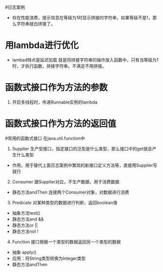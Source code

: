 #日志案例
* 存在性能浪费，提示信息在等级为1时显示拼接的字符串，如果等级不是1，那么字符串就白拼接了。
# 用lambda进行优化
* lambad特点是延迟加载
就是将拼接字符串的操作放入函数中，只有当等级为1时，才执行函数，拼接字符串。不满足不用拼接。

# 函数式接口作为方法的参数
1. 开启多线程时，传递Runnable实例的lambda
# 函数式接口作为方法的返回值

#常用的函数式接口
在java.util.function中
1. Supplier<T> 生产型接口，指定接口的泛型是什么类型，那么接口中的get就会产生什么类型
* 作用，用于替代上面日志案例中繁琐的新接口定义方法等，直接用Supplier写就行

2. Consumer<T> 跟Supplier对应，不生产数据，用于消费数据
* 静态方法andThen
连接两个Consumer对象，对数据进行消费

3. Predicate<T> 对某种类型的数据进行判断，返回boolean值
* 抽象方法test()
* 静态方法and &&
* 静态方法or ||
* 静态方法not !

4. Function<T> 接口根据一个类型的数据返回另一个类型的数据
* 抽象 apply()
* 应用：将String类型转换为Integer类型
* 静态方法andThen